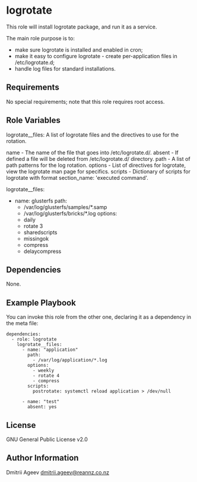 logrotate
=========

This role will install logrotate package, and run it as a service.

The main role purpose is to:
- make sure logrotate is installed and enabled in cron;
- make it easy to configure logrotate - create per-application files in /etc/logrotate.d;
- handle log files for standard installations.

Requirements
------------

No special requirements; note that this role requires root access.

Role Variables
--------------

logrotate__files: A list of logrotate files and the directives to use for the rotation.

name    - The name of the file that goes into /etc/logrotate.d/.
absent  - If defined a file will be deleted from /etc/logrotate.d/ directory.
path    - A list of path patterns for the log rotation.
options - List of directives for logrotate, view the logrotate man page for specifics.
scripts - Dictionary of scripts for logrotate with format section_name: 'executed command'.

logrotate__files:
  - name: glusterfs
    path:
      - /var/log/glusterfs/samples/*.samp
      - /var/log/glusterfs/bricks/*.log
    options:
      - daily
      - rotate 3
      - sharedscripts
      - missingok
      - compress
      - delaycompress

Dependencies
------------

None.

Example Playbook
----------------

You can invoke this role from the other one, declaring it as a dependency in the meta file: 
```
dependencies:
  - role: logrotate
    logrotate__files:
      - name: "application"
        path:
          - /var/log/application/*.log
        options:
          - weekly
          - rotate 4
          - compress
        scripts:
          postrotate: systemctl reload application > /dev/null

      - name: "test"
        absent: yes
```

License
-------

GNU General Public License v2.0

Author Information
------------------

Dmitrii Ageev <dmitrii.ageev@reannz.co.nz>

